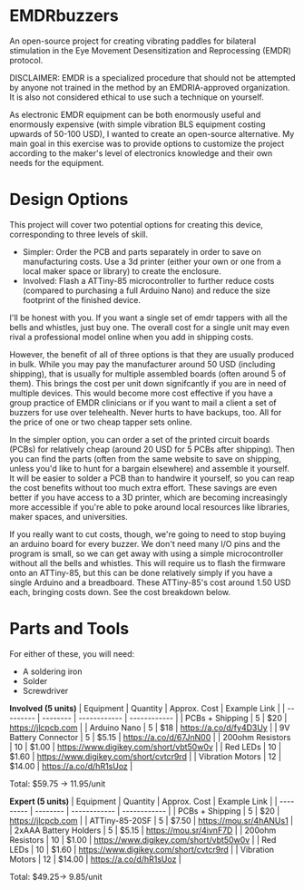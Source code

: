 # EMDRbuzzers
An open-source project for creating vibrating paddles for bilateral stimulation in the Eye Movement Desensitization and Reprocessing (EMDR) protocol.

DISCLAIMER: EMDR is a specialized procedure that should not be attempted by anyone not trained in the method by an EMDRIA-approved organization. It is also not considered ethical to use such a technique on yourself.

As electronic EMDR equipment can be both enormously useful and enormously expensive (with simple vibration BLS equipment costing upwards of 50-100 USD), I wanted to create an open-source alternative. My main goal in this exercise was to provide options to customize the project according to the maker's level of electronics knowledge and their own needs for the equipment. 

<h1>Design Options</h1>
This project will cover two potential options for creating this device, corresponding to three levels of skill.

- Simpler: Order the PCB and parts separately in order to save on manufacturing costs. Use a 3d printer (either your own or one from a local maker space or library) to create the enclosure.
- Involved: Flash a ATTiny-85 microcontroller to further reduce costs (compared to purchasing a full Arduino Nano) and reduce the size footprint of the finished device.

I'll be honest with you. If you want a single set of emdr tappers with all the bells and whistles, just buy one. The overall cost for a single unit may even rival a professional model online when you add in shipping costs.

However, the benefit of all of three options is that they are usually produced in bulk. While you may pay the manufacturer around 50 USD (including shipping), that is usually for multiple assembled boards (often around 5 of them). This brings the cost per unit down signifcantly if you are in need of multiple devices. This would become more cost effective if you have a group practice of EMDR clinicians or if you want to mail a client a set of buzzers for use over telehealth. Never hurts to have backups, too. All for the price of one or two cheap tapper sets online.

In the simpler option, you can order a set of the printed circuit boards (PCBs) for relatively cheap (around 20 USD for 5 PCBs after shipping). Then you can find the parts (often from the same website to save on shipping, unless you'd like to hunt for a bargain elsewhere) and assemble it yourself. It will be easier to solder a PCB than to handwire it yourself, so you can reap the cost benefits without too much extra effort. These savings are even better if you have access to a 3D printer, which are becoming increasingly more accessible if you're able to poke around local resources like libraries, maker spaces, and universities.

If you really want to cut costs, though, we're going to need to stop buying an arduino board for every buzzer. We don't need many I/O pins and the program is small, so we can get away with using a simple microcontroller without all the bells and whistles. This will require us to flash the firmware onto an ATTiny-85, but this can be done relatively simply if you have a single Arduino and a breadboard. These ATTiny-85's cost around 1.50 USD each, bringing costs down. See the cost breakdown below.

<h1>Parts and Tools</h1>

For either of these, you will need:
- A soldering iron
- Solder
- Screwdriver

**Involved (5 units)**
| Equipment | Quantity | Approx. Cost | Example Link |
| --------- | -------- | ------------ | ------------ |
| PCBs + Shipping | 5 | $20 | https://jlcpcb.com |
| Arduino Nano | 5 | $18 | https://a.co/d/fy4D3Uy |
| 9V Battery Connector | 5 | $5.15 | https://a.co/d/67JnN00 |
| 200ohm Resistors | 10 | $1.00 | https://www.digikey.com/short/vbt50w0v |
| Red LEDs | 10 | $1.60 | https://www.digikey.com/short/cvtcr9rd |
| Vibration Motors | 12 | $14.00 | https://a.co/d/hR1sUoz |

Total: $59.75 -> 11.95/unit

**Expert (5 units)**
| Equipment | Quantity | Approx. Cost | Example Link |
| --------- | -------- | ------------ | ------------ |
| PCBs + Shipping | 5 | $20 | https://jlcpcb.com |
| ATTiny-85-20SF | 5 | $7.50 | https://mou.sr/4hANUs1 |
| 2xAAA Battery Holders | 5 | $5.15 | https://mou.sr/4ivnF7D |
| 200ohm Resistors | 10 | $1.00 | https://www.digikey.com/short/vbt50w0v |
| Red LEDs | 10 | $1.60 | https://www.digikey.com/short/cvtcr9rd |
| Vibration Motors | 12 | $14.00 | https://a.co/d/hR1sUoz |

Total: $49.25-> 9.85/unit
